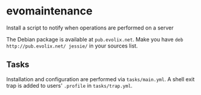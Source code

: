 # evomaintenance

Install a script to notify when operations are performed on a server

The Debian package is available at `pub.evolix.net`.
Make you have `deb http://pub.evolix.net/ jessie/` in your sources list.

## Tasks

Installation and configuration are performed via `tasks/main.yml`.
A shell exit trap is added to users' `.profile` in `tasks/trap.yml`.

